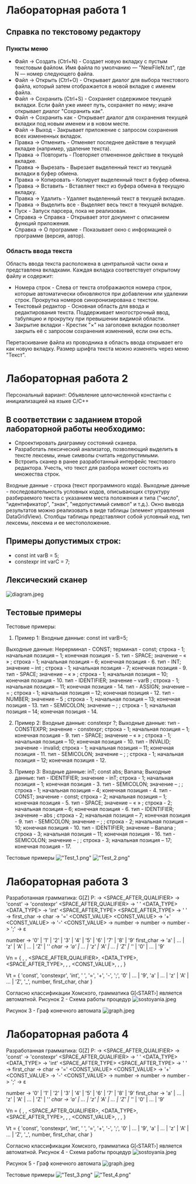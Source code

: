 # Лабораторная работа 1
## Справка по текстовому редактору

### Пункты меню

- Файл → Создать (Ctrl+N) -  Создает новую вкладку с пустым текстовым файлом. Имя файла по умолчанию — "NewFileN.txt", где N — номер следующего файла.
- Файл → Открыть (Ctrl+O) - Открывает диалог для выбора текстового файла, который затем отображается в новой вкладке с именем файла.
- Файл → Сохранить (Ctrl+S) - Сохраняет содержимое текущей вкладки. Если файл уже имеет путь, сохраняет по нему; иначе открывает диалог "Сохранить как".
- Файл → Сохранить как - Открывает диалог для сохранения текущей вкладки под новым именем и в новом месте.
- Файл → Выход - Закрывает приложение с запросом сохранения всех измененных вкладок.
- Правка → Отменить - Отменяет последнее действие в текущей вкладке (например, удаление текста).
- Правка → Повторить - Повторяет отмененное действие в текущей вкладке.
- Правка → Вырезать - Вырезает выделенный текст из текущей вкладки в буфер обмена.
- Правка → Копировать - Копирует выделенный текст в буфер обмена.
- Правка → Вставить - Вставляет текст из буфера обмена в текущую вкладку.
- Правка → Удалить - Удаляет выделенный текст в текущей вкладке.
- Правка → Выделить все - Выделяет весь текст в текущей вкладке.
- Пуск - Запуск парсера, пока не реализован.
- Справка → Справка - Открывает этот документ с описанием функций приложения.
- Справка → О программе - Показывает окно с информацией о программе (версия, автор).

### Область ввода текста
Область ввода текста расположена в центральной части окна и представлена вкладками. Каждая вкладка соответствует открытому файлу и содержит:

- Номера строк - Слева от текста отображаются номера строк, которые автоматически обновляются при добавлении или удалении строк. Прокрутка номеров синхронизирована с текстом.
- Текстовый редактор - Основная область для ввода и редактирования текста. Поддерживает многострочный ввод, табуляцию и прокрутку при превышении видимой области.
- Закрытие вкладки - Крестик "×" на заголовке вкладки позволяет закрыть её с запросом сохранения изменений, если они есть.

Перетаскивание файла из проводника в область ввода открывает его как новую вкладку. Размер шрифта текста можно изменять через меню "Текст".

# Лабораторная работа 2
Персональный вариант: Объявление целочисленной константы с инициализацией на языке C/C++

## В соответствии с заданием второй лабораторной работы необходимо:
- Спроектировать диаграмму состояний сканера.
- Разработать лексический анализатор, позволяющий выделить в тексте лексемы, иные символы считать недопустимыми.
- Встроить сканер в ранее разработанный интерфейс текстового редактора. Учесть, что текст для разбора может состоять из множества строк.

Входные данные - строка (текст программного кода).
Выходные данные - последовательность условных кодов, описывающих структуру разбираемого текста с указанием места положения и типа ("число", "идентификатор", "знак", "недопустимый символ" и т.д.). 
Окно вывода результатов можно реализовать в виде таблицы (элемент управления DataGridView). Столбцы таблицы представляют собой условный код, тип лексемы, лексема и ее местоположение.
## Примеры допустимых строк:
- const int varB = 5;
- constexpr int varC = 7;
## Лексический сканер
![diagram.jpeg](https://github.com/sofiatrifonova/Parser/blob/main/diagram.jpg)

## Тестовые примеры
Тестовые примеры:
1) Пример 1:
Входные данные: const int varB=5;

Выходные данные: 
Нерерминал - CONST; терминал - const; строка - 1; начальная позиция – 1; конечная позиция - 5.
тип - SPACE; значение – « » ; строка - 1; начальная позиция – 6; конечная позиция -  6.
тип - INT; значение – int ; строка - 1; начальная позиция - 7; конечная позиция - 9.
тип - SPACE; значение – « » ; строка - 1; начальная позиция – 10; конечная позиция -  10.
тип - IDENTIFIER; значение – varB ; строка - 1; начальная позиция – 11; конечная позиция -  14.
тип - ASSIGN; значение – = ; строка - 1; начальная позиция – 12; конечная позиция -  12.
тип - NUMBER; значение – 5 ; строка - 1; начальная позиция – 13; конечная позиция -  13.
тип - SEMICOLON; значение – ;  ; строка - 1; начальная позиция – 14; конечная позиция -  14.

2) Пример 2:
Входные данные: constexpr ?;
Выходные данные: 
тип - CONSTEXPR; значение - constexpr; строка - 1; начальная позиция – 1; конечная позиция - 9.
тип - SPACE; значение – « » ; строка - 1; начальная позиция – 10; конечная позиция -  10.
тип - INVALID; значение - invalid; строка - 1; начальная позиция – 11; конечная позиция - 11.
тип - SEMICOLON; значение – ;  ; строка - 1; начальная позиция – 12; конечная позиция -  12.

3) Пример 3:
Входные данные: 
inT;
const abs;
Banana;
Выходные данные: 
тип - IDENTIFIER; значение - inT; строка - 1; начальная позиция – 1; конечная позиция - 3.
тип - SEMICOLON; значение – ;  ; строка - 1; начальная позиция – 4; конечная позиция - 4.
тип - CONST; значение - const; строка - 2; начальная позиция – 1; конечная позиция - 5.
тип - SPACE; значение – « » ; строка - 2; начальная позиция – 6; конечная позиция -  6.
тип - IDENTIFIER; значение – abs ; строка - 2; начальная позиция – 7; конечная позиция -  9.
тип - SEMICOLON; значение – ;  ; строка - 2; начальная позиция – 10; конечная позиция - 10.
тип - IDENTIFIER; значение – Banana ; строка - 3; начальная позиция – 11; конечная позиция -  16.
тип - SEMICOLON; значение – ;  ; строка - 3; начальная позиция – 17; конечная позиция - 17.

Тестовые примеры
!["Test_1.png"](Test_1.png)
!["Test_2.png"](Test_2.png)

# Лабораторная работа 3
Разработанная грамматика:
G[Z]
P:
<START>                 -> <QUALIFIER> <SPACE_AFTER_QUALIFIER>
<QUALIFIER>             -> 'const'
<QUALIFIER>             -> 'constexpr'
<SPACE_AFTER_QUALIFIER> -> ' ' <DATA_TYPE>
<DATA_TYPE>             -> 'int' <SPACE_AFTER_TYPE>
<SPACE_AFTER_TYPE>      -> ' ' <VARIABLE>
<VARIABLE>              -> first_char <VARIABLEREM>
<VARIABLEREM>           -> сhar <VARIABLEREM>
<VARIABLEREM>           -> '=' <CONST_VALUE>
<CONST_VALUE>           -> '+' <DIGIT>
<CONST_VALUE>           -> '-' <DIGIT>
<CONST_VALUE>           -> number <DIGITREM>
<DIGIT>                 -> number <DIGITREM>
<DIGITREM>              -> number <DIGITREM>
<DIGITREM>              -> ';' <END>
<END>                   -> ε

number                  -> '0' | '1' | '2' | '3' | '4' | '5' | '6' | '7' | '8' | '9'
first_char              -> 'a' | ... | 'z' | 'A' | ... | 'Z' | '_'
сhar                    -> 'a' | ... | 'z' | 'A' | ... | 'Z' | '_' | '0' | ... | '9'

Vn = {
    <START>, <QUALIFIER>, <SPACE_AFTER_QUALIFIER>, <DATA_TYPE>,
    <SPACE_AFTER_TYPE>, <VARIABLE>, <VARIABLEREM>, <CONST_VALUE>,
    <DIGIT>, <DIGITREM>, <END>
}

Vt = {
    'const', 'constexpr', 'int', ' ', '=', '+', '-', ';', '0' | ... | '9',
    'a' | ... | 'z' | 'A' | ... | 'Z', '_', number, first_char, сhar
}

Согласно классификации Хомского, грамматика G[‹START›] является автоматной.
Рисунок 2 - Схема работы процедур
![sostoyania.jpeg](sostoyania.jpg)

Рисунок 3 - Граф конечного автомата
![graph.jpeg](graph.jpg)

# Лабораторная работа 4
Разработанная грамматика:
G[Z]
P:
<START>                 -> <QUALIFIER> <SPACE_AFTER_QUALIFIER>
<QUALIFIER>             -> 'const'
<QUALIFIER>             -> 'constexpr'
<SPACE_AFTER_QUALIFIER> -> ' ' <DATA_TYPE>
<DATA_TYPE>             -> 'int' <SPACE_AFTER_TYPE>
<SPACE_AFTER_TYPE>      -> ' ' <VARIABLE>
<VARIABLE>              -> first_char <VARIABLEREM>
<VARIABLEREM>           -> сhar <VARIABLEREM>
<VARIABLEREM>           -> '=' <CONST_VALUE>
<CONST_VALUE>           -> '+' <DIGIT>
<CONST_VALUE>           -> '-' <DIGIT>
<CONST_VALUE>           -> number <DIGITREM>
<DIGIT>                 -> number <DIGITREM>
<DIGITREM>              -> number <DIGITREM>
<DIGITREM>              -> ';' <END>
<END>                   -> ε

number                  -> '0' | '1' | '2' | '3' | '4' | '5' | '6' | '7' | '8' | '9'
first_char              -> 'a' | ... | 'z' | 'A' | ... | 'Z' | '_'
сhar                    -> 'a' | ... | 'z' | 'A' | ... | 'Z' | '_' | '0' | ... | '9'

Vn = {
    <START>, <QUALIFIER>, <SPACE_AFTER_QUALIFIER>, <DATA_TYPE>,
    <SPACE_AFTER_TYPE>, <VARIABLE>, <VARIABLEREM>, <CONST_VALUE>,
    <DIGIT>, <DIGITREM>, <END>
}

Vt = {
    'const', 'constexpr', 'int', ' ', '=', '+', '-', ';', '0' | ... | '9',
    'a' | ... | 'z' | 'A' | ... | 'Z', '_', number, first_char, сhar
}

Согласно классификации Хомского, грамматика G[‹START›] является автоматной.
Рисунок 4 - Схема работы процедур
![sostoyania.jpeg](sostoyania.jpg)

Рисунок 5 - Граф конечного автомата
![graph.jpeg](graph.jpg)

Тестовые примеры
!["Test_3.png"](Test_3.png)
!["Test_4.png"](Test_4.png)
